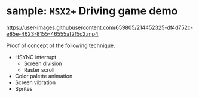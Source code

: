 # sample: `MSX2+` Driving game demo

<https://user-images.githubusercontent.com/659805/214452325-df4d752c-e85e-4623-8155-46555af2f5c2.mp4>

Proof of concept of the following technique.
- HSYNC interrupt
  - Screen division
  - Raster scroll
- Color palette animation
- Screen vibration
- Sprites
